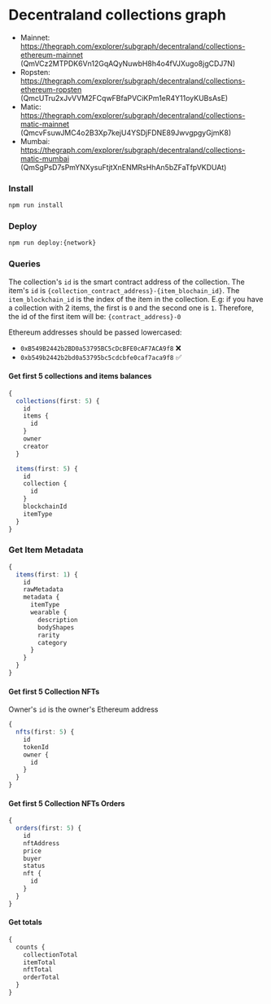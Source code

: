 # Decentraland collections graph

- Mainnet: https://thegraph.com/explorer/subgraph/decentraland/collections-ethereum-mainnet (QmVCz2MTPDK6Vn12GqAQyNuwbH8h4o4fVJXugo8jgCDJ7N)
- Ropsten: https://thegraph.com/explorer/subgraph/decentraland/collections-ethereum-ropsten (QmcUTru2xJvVVM2FCqwFBfaPVCiKPm1eR4Y11oyKUBsAsE)
- Matic: https://thegraph.com/explorer/subgraph/decentraland/collections-matic-mainnet (QmcvFsuwJMC4o2B3Xp7kejU4YSDjFDNE89JwvgpgyGjmK8)
- Mumbai: https://thegraph.com/explorer/subgraph/decentraland/collections-matic-mumbai (QmSgPsD7sPmYNXysuFtjtXnENMRsHhAn5bZFaTfpVKDUAt)

### Install

```bash
npm run install
```

### Deploy

```bash
npm run deploy:{network}
```

### Queries

The collection's `id` is the smart contract address of the collection.
The item's `id` is `{collection_contract_address}-{item_blochain_id}`. The `item_blockchain_id` is the index of the item in the collection. E.g: if you have a collection with 2 items, the first is `0` and the second one is `1`. Therefore, the id of the first item will be: `{contract_address}-0`

Ethereum addresses should be passed lowercased:

- `0xB549B2442b2BD0a53795BC5cDcBFE0cAF7ACA9f8` ❌
- `0xb549b2442b2bd0a53795bc5cdcbfe0caf7aca9f8` ✅

#### Get first 5 collections and items balances

```typescript
{
  collections(first: 5) {
    id
    items {
      id
    }
    owner
    creator
  }

  items(first: 5) {
    id
    collection {
      id
    }
    blockchainId
    itemType
  }
}
```

### Get Item Metadata

```typescript
{
  items(first: 1) {
    id
    rawMetadata
    metadata {
      itemType
      wearable {
        description
        bodyShapes
        rarity
        category
      }
    }
  }
}
```

#### Get first 5 Collection NFTs

Owner's `id` is the owner's Ethereum address

```typescript
{
  nfts(first: 5) {
    id
    tokenId
    owner {
      id
    }
  }
}
```

#### Get first 5 Collection NFTs Orders

```typescript
{
  orders(first: 5) {
    id
    nftAddress
    price
    buyer
    status
    nft {
      id
    }
  }
}
```

#### Get totals

```typescript
{
  counts {
    collectionTotal
    itemTotal
    nftTotal
    orderTotal
  }
}
```
